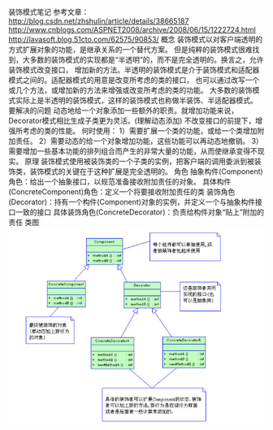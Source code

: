 装饰模式笔记
参考文章：http://blog.csdn.net/zhshulin/article/details/38665187
         http://www.cnblogs.com/ASPNET2008/archive/2008/06/15/1222724.html
         http://lavasoft.blog.51cto.com/62575/90853/
概念
   装饰模式以对客户端透明的方式扩展对象的功能，是继承关系的一个替代方案。
   但是纯粹的装饰模式很难找到，大多数的装饰模式的实现都是“半透明”的，而不是完全透明的。换言之，允许装饰模式改变接口，
   增加新的方法。半透明的装饰模式是介于装饰模式和适配器模式之间的。适配器模式的用意是改变所考虑的类的接口，
   也可以通过改写一个或几个方法，或增加新的方法来增强或改变所考虑的类的功能。
   大多数的装饰模式实际上是半透明的装饰模式，这样的装饰模式也称做半装饰、半适配器模式。
要解决的问题
     动态地给一个对象添加一些额外的职责。就增加功能来说，Decorator模式相比生成子类更为灵活。(理解动态添加)
     不改变接口的前提下，增强所考虑的类的性能。
     何时使用：
        1）需要扩展一个类的功能，或给一个类增加附加责任。
        2）需要动态的给一个对象增加功能，这些功能可以再动态地撤销。
        3）需要增加一些基本功能的排列组合而产生的非常大量的功能，从而使继承变得不现实。
原理
装饰模式使用被装饰类的一个子类的实例，把客户端的调用委派到被装饰类，装饰模式的关键在于这种扩展是完全透明的。
角色
   抽象构件(Component)角色：给出一个抽象接口，以规范准备接收附加责任的对象。
   具体构件(ConcreteComponent)角色：定义一个将要接收附加责任的类
   装饰角色(Decorator)：持有一个构件(Component)对象的实例，并定义一个与抽象构件接口一致的接口
   具体装饰角色(ConcreteDecorator)：负责给构件对象“贴上”附加的责任
类图
    ![Image text](https://github.com/zhouzhaohui10001/designPattern/raw/master/images/decorator.png)